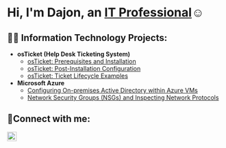 <h1>Hi, I'm Dajon, an <a href="https://linkedin.com/in/Josh">IT Professional</a>☺</h1>

<h2>👨‍💻 Information Technology Projects:</h2>

- <b>osTicket (Help Desk Ticketing System)</b>
  - [osTicket: Prerequisites and Installation](https://github.com/Dajon3123/osticket-prereqs)
  - [osTicket: Post-Installation Configuration](https://github.com/Dajon3123/post-install-config)
  - [osTicket: Ticket Lifecycle Examples](https://github.com/Dajon3123/ticket-lifecycle)
- <b>Microsoft Azure</b>
  - [Configuring On-premises Active Directory within Azure VMs](https://github.com/Dajon3123/configure-ad)
  - [Network Security Groups (NSGs) and Inspecting Network Protocols](https://github.com/Dajon3123/azure-network-protocols)

<h2>🤳Connect with me:</h2>


[<img align="left" alt="Dajon | LinkedIn" width="22px" src="https://cdn.jsdelivr.net/npm/simple-icons@v3/icons/linkedin.svg" />][linkedin]


[twitter]: https://twitter.com/Dajon
[instagram]: https://www.instagram.com/Dajon
[linkedin]: https://linkedin.com/in/Dajon
